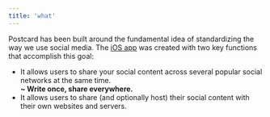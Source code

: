 ```yaml
---
title: 'what'
---
```


Postcard has been built around the fundamental idea of standardizing the way we use social media. The [iOS app][1] was created
with two key functions that accomplish this goal:

* It allows users to share your social content across several popular social networks at the same time.
<br />**~ Write once, share everywhere.**
* It allows users to share (and optionally host) their social content with their own websites and servers.

[1]: /